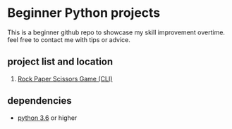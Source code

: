 # Beginner Python projects
This is a beginner github repo to showcase my skill improvement overtime.
feel free to contact me with tips or advice.

## project list and location
1. [Rock Paper Scissors Game (CLI)](https://github.com/fluoxas/Beginner_projects/rock_paper_scissors) 


## dependencies
* [python 3.6](https://www.python.org/downloads/) or higher
